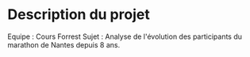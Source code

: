 # Description du projet

Equipe : Cours Forrest
Sujet : Analyse de l'évolution des participants du marathon de Nantes depuis 8 ans.
